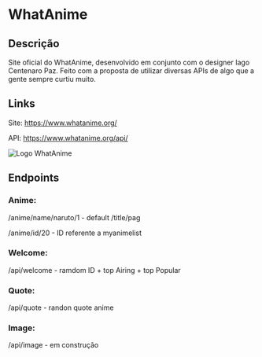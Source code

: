 # WhatAnime

## Descrição 

Site oficial do WhatAnime, desenvolvido em conjunto com o designer Iago Centenaro Paz. Feito com a proposta de utilizar diversas APIs de algo que a gente sempre curtiu muito. 

## Links 

Site: https://www.whatanime.org/	

API: https://www.whatanime.org/api/

![Logo WhatAnime](https://github.com/giovanifranz/WhatAnime/blob/main/src/assets/LogoWhatAnime.png)


## Endpoints 

### Anime:

/anime/name/naruto/1 - default /title/pag		

/anime/id/20 - ID referente a myanimelist 		

### Welcome:

/api/welcome - ramdom ID + top Airing + top Popular		

### Quote:
/api/quote - randon quote anime 		

### Image:
/api/image - em construção		

		
